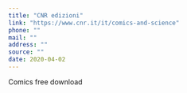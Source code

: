 ```yaml
---
title: "CNR edizioni"
link: "https://www.cnr.it/it/comics-and-science"
phone: ""
mail: ""
address: ""
source: ""
date: 2020-04-02
---
```


Comics free download

